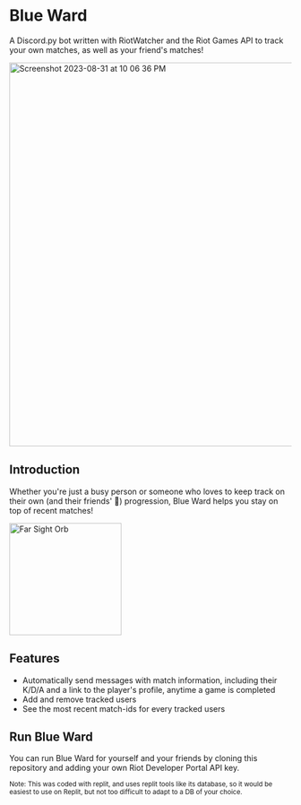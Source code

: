 # Blue Ward
A Discord.py bot written with RiotWatcher and the Riot Games API to track your own matches, as well as your friend's matches!

<img width="685" alt="Screenshot 2023-08-31 at 10 06 36 PM" src="https://github.com/KevinWu098/Blue-Ward/assets/100006999/f6c375fa-b4e4-422e-ae8f-8bbec83f168b">

## Introduction
Whether you're just a busy person or someone who loves to keep track on their own (and their friends' 👀) progression, Blue Ward helps you stay on top of recent matches!

<img src="https://github.com/KevinWu098/Blue-Ward/assets/100006999/84d89a89-e60c-4d1f-9532-136486bb712f" alt="Far Sight Orb" width="200"/>

## Features
- Automatically send messages with match information, including their K/D/A and a link to the player's profile, anytime a game is completed
- Add and remove tracked users
- See the most recent match-ids for every tracked users 

## Run Blue Ward
You can run Blue Ward for yourself and your friends by cloning this repository and adding your own Riot Developer Portal API key. 

<sub> Note: This was coded with replit, and uses replit tools like its database, so it would be easiest to use on Replit, but not too difficult to adapt to a DB of your choice. </sub>
